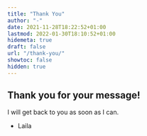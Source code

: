 ```yaml
---
title: "Thank You"
author: "-"
date: 2021-11-28T18:22:52+01:00
lastmod: 2022-01-30T18:10:52+01:00
hidemeta: true 
draft: false
url: "/thank-you/"
showtoc: false
hidden: true
---
```


## Thank you for your message!
I will get back to you as soon as I can.   
- Laila
